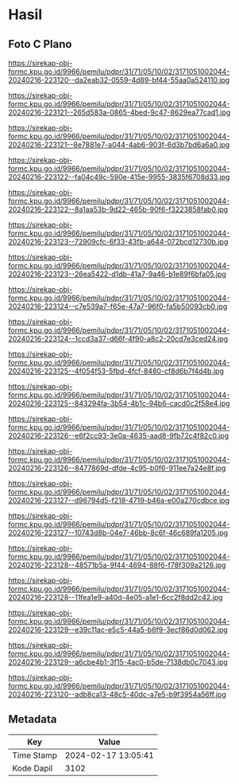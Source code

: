 # Hasil

## Foto C Plano

https://sirekap-obj-formc.kpu.go.id/9966/pemilu/pdpr/31/71/05/10/02/3171051002044-20240216-223120--da2eab32-0559-4d89-bf44-55aa0a524110.jpg

https://sirekap-obj-formc.kpu.go.id/9966/pemilu/pdpr/31/71/05/10/02/3171051002044-20240216-223121--265d583a-0865-4bed-9c47-8629ea77cad1.jpg

https://sirekap-obj-formc.kpu.go.id/9966/pemilu/pdpr/31/71/05/10/02/3171051002044-20240216-223121--8e7881e7-a044-4ab6-903f-6d3b7bd6a6a0.jpg

https://sirekap-obj-formc.kpu.go.id/9966/pemilu/pdpr/31/71/05/10/02/3171051002044-20240216-223122--fa04c49c-590e-415e-9955-3835f6708d33.jpg

https://sirekap-obj-formc.kpu.go.id/9966/pemilu/pdpr/31/71/05/10/02/3171051002044-20240216-223122--8a1aa53b-9d22-465b-90f6-f3223858fab0.jpg

https://sirekap-obj-formc.kpu.go.id/9966/pemilu/pdpr/31/71/05/10/02/3171051002044-20240216-223123--72909cfc-6f33-43fb-a644-072bcd12730b.jpg

https://sirekap-obj-formc.kpu.go.id/9966/pemilu/pdpr/31/71/05/10/02/3171051002044-20240216-223123--26ea5422-d1db-41a7-9a46-b1e89f6bfa05.jpg

https://sirekap-obj-formc.kpu.go.id/9966/pemilu/pdpr/31/71/05/10/02/3171051002044-20240216-223124--c7e539a7-f65e-47a7-96f0-fa5b50093cb0.jpg

https://sirekap-obj-formc.kpu.go.id/9966/pemilu/pdpr/31/71/05/10/02/3171051002044-20240216-223124--1ccd3a37-d66f-4f90-a8c2-20cd7e3ced24.jpg

https://sirekap-obj-formc.kpu.go.id/9966/pemilu/pdpr/31/71/05/10/02/3171051002044-20240216-223125--4f054f53-5fbd-4fcf-8480-cf8d6b7f4d4b.jpg

https://sirekap-obj-formc.kpu.go.id/9966/pemilu/pdpr/31/71/05/10/02/3171051002044-20240216-223125--843294fa-3b54-4b1c-94b6-cacd0c2f58e4.jpg

https://sirekap-obj-formc.kpu.go.id/9966/pemilu/pdpr/31/71/05/10/02/3171051002044-20240216-223126--e6f2cc93-3e0a-4635-aad8-9fb72c4f82c0.jpg

https://sirekap-obj-formc.kpu.go.id/9966/pemilu/pdpr/31/71/05/10/02/3171051002044-20240216-223126--8477869d-dfde-4c95-b0f6-911ee7a24e8f.jpg

https://sirekap-obj-formc.kpu.go.id/9966/pemilu/pdpr/31/71/05/10/02/3171051002044-20240216-223127--d96794d5-f218-4719-b46a-e00a270cdbce.jpg

https://sirekap-obj-formc.kpu.go.id/9966/pemilu/pdpr/31/71/05/10/02/3171051002044-20240216-223127--10743d8b-04e7-46bb-8c6f-46c689fa1205.jpg

https://sirekap-obj-formc.kpu.go.id/9966/pemilu/pdpr/31/71/05/10/02/3171051002044-20240216-223128--48571b5a-9f44-4694-88f6-f78f309a2126.jpg

https://sirekap-obj-formc.kpu.go.id/9966/pemilu/pdpr/31/71/05/10/02/3171051002044-20240216-223128--11fea1e9-a40d-4e05-a1e1-6cc2f8dd2c42.jpg

https://sirekap-obj-formc.kpu.go.id/9966/pemilu/pdpr/31/71/05/10/02/3171051002044-20240216-223129--e39c11ac-e5c5-44a5-b6f9-3ecf86d0d062.jpg

https://sirekap-obj-formc.kpu.go.id/9966/pemilu/pdpr/31/71/05/10/02/3171051002044-20240216-223129--a6cbe4b1-3f15-4ac0-b5de-7138db0c7043.jpg

https://sirekap-obj-formc.kpu.go.id/9966/pemilu/pdpr/31/71/05/10/02/3171051002044-20240216-223120--adb8ca13-48c5-40dc-a7e5-b9f3954a56ff.jpg


## Metadata

| Key        | Value               |
| ---------- | ------------------- |
| Time Stamp | 2024-02-17 13:05:41 |
| Kode Dapil | 3102                |



